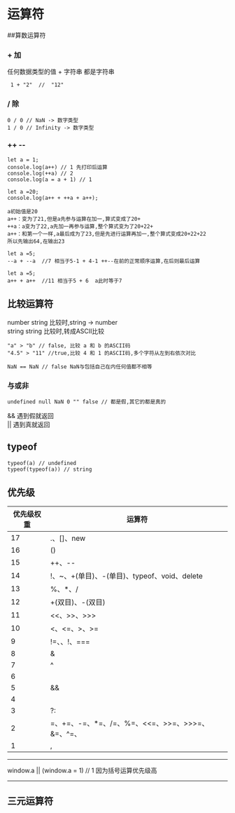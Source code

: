 # 运算符

##算数运算符
### + 加
任何数据类型的值 + 字符串 都是字符串
    
```
 1 + "2"  //  "12"
```

### / 除
```
0 / 0 // NaN -> 数字类型  
1 / 0 // Infinity -> 数字类型
```

### ++ --
```
let a = 1;
console.log(a++) // 1 先打印后运算
console.log(++a) // 2 
console.log(a = a + 1) // 1 
```

```
let a =20; 
console.log(a++ + ++a + a++);

a初始值是20
a++：变为了21,但是a先参与运算在加一,算式变成了20+
++a：a变为了22,a先加一再参与运算,整个算式变为了20+22+
a++：和第一个一样,a最后成为了23,但是先进行运算再加一,整个算式变成20+22+22
所以先输出64,在输出23
```
```
let a =5;
--a + --a  //7 相当于5-1 + 4-1 ++--在前的正常顺序运算,在后则最后运算
```
```
let a =5;
a++ + a++  //11 相当于5 + 6  a此时等于7
```

## 比较运算符
number string 比较时,string -> number  
string string 比较时,转成ASCII比较
```
"a" > "b" // false, 比较 a 和 b 的ASCII码  
"4.5" > "11" //true,比较 4 和 1 的ASCII码,多个字符从左到右依次对比

NaN == NaN // false NaN与包括自己在内任何值都不相等
```
### 与或非
```
undefined null NaN 0 "" false // 都是假,其它的都是真的
```
&& 遇到假就返回  
|| 遇到真就返回

## typeof

```
typeof(a) // undefined
typeof(typeof(a)) // string
```

## 优先级
| 优先级权重 | 运算符 |  
| ------- | ------- |
| 17 | .、[]、new |
| 16 | () |
| 15 | ++、-- |
| 14 | !、~、+(单目)、-(单目)、typeof、void、delete |
| 13 | %、*、/ |
| 12 | +(双目)、-(双目) |
| 11 | <<、>>、>>> |
| 10 | <、<=、>、>= |
| 9 | !=、、!、=== |
| 8 | & |
| 7 | ^ |
| 6 | | |
| 5 | && |
| 4 | || |
| 3 | ?: |
| 2 | =、+=、-=、*=、/=、%=、<<=、>>=、>>>=、&=、^=、|= |
| 1 | , |


	
----

window.a || (window.a = 1) // 1 因为括号运算优先级高

----

## 三元运算符

